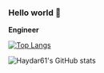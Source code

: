 ### Hello world 👋

**Engineer**

[![Top Langs](https://github-readme-stats.vercel.app/api/top-langs/?username=Haydar61&count_private=true&theme=radical)](https://github.com/haydar61)

![Haydar61's GitHub stats](https://github-readme-stats.vercel.app/api?username=Haydar61&show_icons=true&theme=radical&count_private=true)
